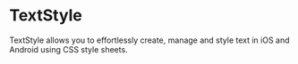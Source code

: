 # TextStyle
TextStyle allows you to effortlessly create, manage and style text in iOS and Android using CSS style sheets.
